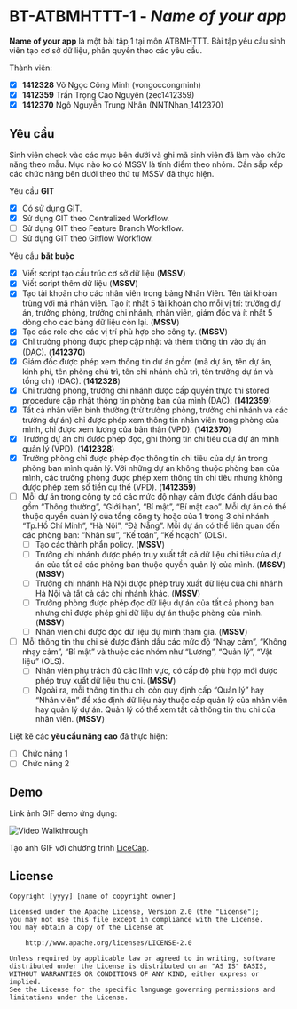 # BT-ATBMHTTT-1 - *Name of your app*

**Name of your app** là một bài tập 1 tại môn ATBMHTTT. Bài tập yêu cầu sinh viên tạo cơ sở dữ liệu, phân quyền theo các yêu cầu.

Thành viên:
* [x] **1412328** Võ Ngọc Công Minh (vongoccongminh)
* [x] **1412359** Trần Trọng Cao Nguyên (zec1412359)
* [x] **1412370** Ngô Nguyễn Trung Nhân (NNTNhan_1412370)

## Yêu cầu

Sinh viên check vào các mục bên dưới và ghi mã sinh viên đã làm vào chức năng theo mẫu. Mục nào ko có MSSV là tính điểm theo nhóm. Cần sắp xếp các chức năng bên dưới theo thứ tự MSSV đã thực hiện.

Yêu cầu **GIT**
* [x] Có sử dụng GIT.
* [x] Sử dụng GIT theo Centralized Workflow.
* [ ] Sử dụng GIT theo Feature Branch Workflow.
* [ ] Sử dụng GIT theo Gitflow Workflow.

Yêu cầu **bắt buộc**
* [x] Viết script tạo cấu trúc cơ sở dữ liệu (**MSSV**)
* [x] Viết script thêm dữ liệu (**MSSV**)
* [x] Tạo tài khoản cho các nhân viên trong bảng Nhân Viên. Tên tài khoản trùng với mã nhân viên. Tạo ít nhất 5 tài khoản cho mỗi vị trí: trưởng dự án, trưởng phòng, trưởng chi nhánh, nhân viên, giám đốc và ít nhất 5 dòng cho các bảng dữ liệu còn lại. (**MSSV**)
* [x] Tạo các role cho các vị trí phù hợp cho công ty. (**MSSV**)
* [x] Chỉ trưởng phòng được phép cập nhật và thêm thông tin vào dự án (DAC). (**1412370**)
* [x] Giám đốc được phép xem thông tin dự án gồm (mã dự án, tên dự án, kinh phí, tên phòng chủ trì, tên chi nhánh chủ trì, tên trưởng dự án và tổng chi) (DAC). (**1412328**)
* [x] Chỉ trưởng phòng, trưởng chi nhánh được cấp quyền thực thi stored procedure cập nhật thông tin phòng ban của mình (DAC). (**1412359**)
* [x] Tất cả nhân viên bình thường (trừ trưởng phòng, trưởng chi nhánh và các trưởng dự án) chỉ được phép xem thông tin nhân viên trong phòng của mình, chỉ được xem lương của bản thân (VPD). (**1412370**)
* [x] Trưởng dự án chỉ được phép đọc, ghi thông tin chi tiêu của dự án mình quản lý (VPD). (**1412328**)
* [x] Trưởng phòng chỉ được phép đọc thông tin chi tiêu của dự án trong phòng ban mình quản lý. Với những dự án không thuộc phòng ban của mình, các trưởng phòng được phép xem thông tin chi tiêu nhưng không được phép xem số tiền cụ thể (VPD). (**1412359**)
* [ ] Mỗi dự án trong công ty có các mức độ nhạy cảm được đánh dấu bao gồm “Thông thường”, “Giới hạn”, “Bí mật”, “Bí mật cao”. Mỗi dự án có thể thuộc quyền quản lý của tổng công ty hoặc của 1 trong 3 chi nhánh “Tp.Hồ Chí Minh”, “Hà Nội”, “Đà Nẵng”. Mỗi dự án có thể liên quan đến các phòng ban: “Nhân sự”, “Kế toán”, “Kế hoạch” (OLS).
    * [ ] Tạo các thành phần policy. (**MSSV**)
    * [ ] Trưởng chi nhánh được phép truy xuất tất cả dữ liệu chi tiêu của dự án của tất cả các phòng ban thuộc quyền quản lý của mình. (**MSSV**) (**MSSV**)
    * [ ] Trưởng chi nhánh Hà Nội được phép truy xuất dữ liệu của chi nhánh Hà Nội và tất cả các chi nhánh khác. (**MSSV**)
    * [ ] Trưởng phòng được phép đọc dữ liệu dự án của tất cả phòng ban nhưng chỉ được phép ghi dữ liệu dự án thuộc phòng của mình. (**MSSV**)
    * [ ] Nhân viên chỉ được đọc dữ liệu dự mình tham gia.  (**MSSV**)
* [ ] Mỗi thông tin thu chi sẽ được đánh dấu các mức độ “Nhạy cảm”, “Không nhạy cảm”, “Bí mật” và thuộc các nhóm như “Lương”, “Quản lý”, “Vật liệu” (OLS).
    * [ ] Nhân viên phụ trách đủ các lĩnh vực, có cấp độ phù hợp mới được phép truy xuất dữ liệu thu chi. (**MSSV**)
    * [ ] Ngoài ra, mỗi thông tin thu chi còn quy định cấp “Quản lý” hay “Nhân viên” để xác định dữ liệu này thuộc cấp quản lý của nhân viên hay quản lý dự án. Quản lý có thể xem tất cả thông tin thu chi của nhân viên. (**MSSV**)

Liệt kê các **yêu cầu nâng cao** đã thực hiện:
* [ ] Chức năng 1
* [ ] Chức năng 2

## Demo

Link ảnh GIF demo ứng dụng:

![Video Walkthrough](demo.gif)

Tạo ảnh GIF với chương trình [LiceCap](http://www.cockos.com/licecap/).


## License

    Copyright [yyyy] [name of copyright owner]

    Licensed under the Apache License, Version 2.0 (the "License");
    you may not use this file except in compliance with the License.
    You may obtain a copy of the License at

        http://www.apache.org/licenses/LICENSE-2.0

    Unless required by applicable law or agreed to in writing, software
    distributed under the License is distributed on an "AS IS" BASIS,
    WITHOUT WARRANTIES OR CONDITIONS OF ANY KIND, either express or implied.
    See the License for the specific language governing permissions and
    limitations under the License.
